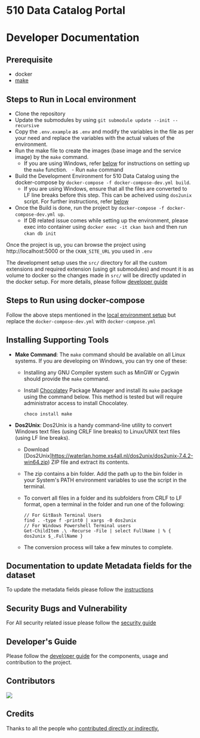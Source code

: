 # 510 Data Catalog Portal

# Developer Documentation

## Prerequisite

- docker
- [make](https://stackoverflow.com/questions/32127524/how-to-install-and-use-make-in-windows)

## Steps to Run in Local environment

- Clone the repository
- Update the submodules by using `git submodule update --init --recursive`
- Copy the `.env.example` as `.env` and modify the variables in the file as per your need and replace the variables with the actual values of the environment.
- Run the make file to create the images (base image and the service image) by the `make` command. 
	- If you are using Windows, refer [below](#installing-supporting-tools) for instructions on setting up the `make` function.
    - Run `make` command
- Build the Development Environment for 510 Data Catalog using the docker-compose by `docker-compose -f docker-compose-dev.yml build`.
	- If you are using Windows, ensure that all the files are converted to LF line breaks before this step. This can be acheived using `dos2unix` script. For further instructions, refer [below](#installing-supporting-tools)
- Once the Build is done, run the project by `docker-compose -f docker-compose-dev.yml up`.
    - If DB related issue comes while setting up the environment, please exec into container using `docker exec -it ckan bash` and then run `ckan db init`

Once the project is up, you can browse the project using http://localhost:5000 or the `CKAN_SITE_URL` you used in `.env`

The development setup uses the `src/` directory for all the custom extensions and required extension (using git submodules) and mount it is as volume to docker so the changes made in `src/` will be directly updated in the docker setup. For more details, please follow [developer guide](documentation/developers_guide.md)

## Steps to Run using docker-compose

Follow the above steps mentioned in the [local environment setup](#steps-to-run-in-local-environment) but replace the `docker-compose-dev.yml` with `docker-compose.yml`

## Installing Supporting Tools

- **Make Command**: The `make` command should be available on all Linux systems. If you are developing on Windows, you can try one of these:
	- Installing any GNU Compiler system such as MinGW or Cygwin should provide the `make` command.
	- Install [Chocolatey](https://chocolatey.org/install) Package Manager and install its `make` package using the command below. This method is tested but will require administrator access to install Chocolatey.
	
	    ```
        choco install make
        ```
	
- **Dos2Unix**: Dos2Unix is a handy command-line utility to convert Windows text files (using CRLF line breaks) to Linux/UNIX text files (using LF line breaks).
	- Download [Dos2Unix]https://waterlan.home.xs4all.nl/dos2unix/dos2unix-7.4.2-win64.zip) ZIP file and extract its contents.
	- The zip contains a bin folder. Add the path up to the bin folder in your System's PATH environment variables to use the script in the terminal.
	- To convert all files in a folder and its subfolders from CRLF to LF format, open a terminal in the folder and run one of the following:
	
	  ```
	  // For GitBash Terminal Users
	  find . -type f -print0 | xargs -0 dos2unix
	  // For Windows Powershell Terminal users
	  Get-ChildItem .\ -Recurse -File | select FullName | % { dos2unix $_.FullName }
	  ```
	
	- The conversion process will take a few minutes to complete.

## Documentation to update Metadata fields for the dataset

To update the metadata fields please follow the [instructions](documentation/update_metadata_fields.md)

## Security Bugs and Vulnerability

For All security related issue please follow the [security guide](SECURITY.md)

## Developer's Guide

Please follow the [developer guide](documentation/developers_guide.md) for the components, usage and contribution to the project.

## Contributors

<a href="https://github.com/rodekruis/510-data-catalog/graphs/contributors"><img src="https://contributors-img.web.app/image?repo=rodekruis/510-data-catalog" /></a>

## Credits

Thanks to all the people who [contributed directly or indirectly.](documentation/credits.md)
